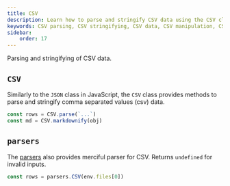 ```yaml
---
title: CSV
description: Learn how to parse and stringify CSV data using the CSV class in scripting.
keywords: CSV parsing, CSV stringifying, CSV data, CSV manipulation, CSV utility
sidebar:
    order: 17
---
```


Parsing and stringifying of CSV data.

## `CSV`

Similarly to the `JSON` class in JavaScript, the `CSV` class provides methods to parse and stringify comma separated values (csv) data.

```js
const rows = CSV.parse(`...`)
const md = CSV.markdownify(obj)
```

## `parsers`

The [parsers](/genaiscript/reference/scripts/parsers) also provides merciful parser for CSV.
Returns `undefined` for invalid inputs.

```js
const rows = parsers.CSV(env.files[0])
```
